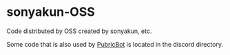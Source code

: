 # sonyakun-OSS
Code distributed by OSS created by sonyakun, etc.

Some code that is also used by [PubricBot](https://discord.com/api/oauth2/authorize?client_id=1033560655246135326&permissions=4329259789815&scope=applications.commands%20bot) is located in the discord directory.
